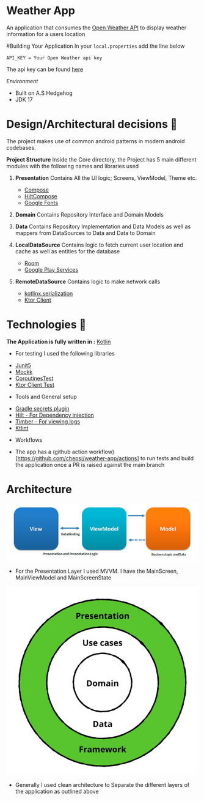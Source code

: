 # Weather App

An application that consumes the [Open Weather API](https://openweathermap.org/api) to display
weather information for a users location

#Building Your Application
In your `local.properties` add the line below

```
API_KEY = Your Open Weather api key
```

The api key can be found [here](https://home.openweathermap.org/api_keys)

*Environment*

- Built on A.S Hedgehog
- JDK 17

# Design/Architectural decisions 📐

The project makes use of common android patterns in modern android codebases.

**Project Structure**
Inside the Core directory, the Project has 5 main different modules with the following names and
libraries used

1. **Presentation**
   Contains All the UI logic; Screens, ViewModel, Theme etc.
    - [Compose](https://developer.android.com/jetpack/compose)
    - [HiltCompose](https://developer.android.com/jetpack/compose/libraries)
    - [Google Fonts](https://developer.android.com/jetpack/compose/text/fonts)

2. **Domain**
   Contains Repository Interface and Domain Models

3. **Data**
   Contains Repository Implementation and Data Models as well as mappers from DataSources to Data
   and Data to Domain

4. **LocalDataSource**
   Contains logic to fetch current user location and cache as well as entities for the database
    - [Room](https://developer.android.com/jetpack/androidx/releases/room)
    - [Google Play Services](https://developers.google.com/android/guides/setup)
5. **RemoteDataSource**
   Contains logic to make network calls
    - [kotlinx.serialization](https://kotlinlang.org/docs/serialization.html)
    - [Ktor Client](https://ktor.io/docs/getting-started-ktor-client.html)

# Technologies 🔨

**The Application is fully written in :** [Kotlin](https://github.com/JetBrains/kotlin)

* For testing I used the following libraries

- [Junit5](https://github.com/mannodermaus/android-junit5)
- [Mockk](https://mockk.io/)
- [CoroutinesTest](https://developer.android.com/kotlin/coroutines/test)
- [Ktor Client Test](https://ktor.io/docs/http-client-testing.html)

* Tools and General setup

- [Gradle secrets plugin](https://github.com/google/secrets-gradle-plugin)
- [Hilt - For Dependency injection](https://developer.android.com/training/dependency-injection/hilt-android)
- [Timber - For viewing logs](https://github.com/JakeWharton/timber)
- [Ktlint](https://github.com/JLLeitschuh/ktlint-gradle)


* Workflows
- The app has a (github action workflow)[https://github.com/chepsi/weather-app/actions] to run tests
  and build the application once a PR is raised against the main branch

# Architecture

![Add MVVM diagram](/docs/mvvm.png)

- For the Presentation Layer I used MVVM. I have the MainScreen, MainViewModel and MainScreenState

![Add Clean architecture diagram](/docs/clean_arch.png)

- Generally I used clean architecture to Separate the different layers of the application as
  outlined above
